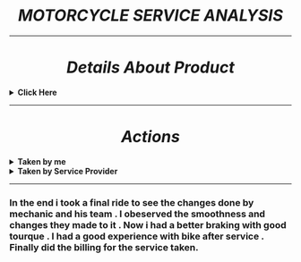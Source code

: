 ***<h1 align="center">MOTORCYCLE SERVICE ANALYSIS </h1>***

-------

***<h1 align="center"> Details About Product </h1>***

<details close="close"> 
  <summary><b>Click Here </b></summary>
  
  | Model| [Royal Enfield Himalayan](https://www.royalenfield.com/in/en/motorcycles/himalayan/)|
  |------|------|
  | Engine Capacity|411 cc|
  |Milage|30 kmpl|
  | Transmission |5 Speed Manual
  |Kerb Weight	|199 kg|
|About Himalayan| Royal Enfield Himalayan is a adventure bikes available at a starting price of Rs. 1,91,847 in India. It is available in 6 variants and 9 colours with top variant price starting from Rs. 2,08,520. The Himalayan is powered by 411cc BS6 engine which develops a power of 24.3 bhp and a torque of 32 Nm. With both front and rear disc brakes, Royal Enfield Himalayan comes up with anti-locking braking system. This Himalayan bike weighs 199 kg and has a fuel tank capacity of 15 liters.|
</details>

--------

***<h1 align="center">Actions  </h1>***
<details close="close"> 
  <summary><b>Taken by me </b></summary> 
  
|Step | Action|
|------|------|
|Step 1 |Took my bike  to the Service Station.|
|Step 2 | Spoke to the Service Provider regarding Bike maintenance.|
|Step 3 | Told issues with the bike to Mechanic.|
|Step 4 | Gave bike to mechanic and moved to the waiting lounge..|
</details>


<details close="close"> 
  <summary><b>Taken by Service Provider</b></summary> 
  
|Step | Action|
|------|------|
|Step 1 |Mechanic took the bike to see the changes to be made by taking a short ride.|
|Step 2 | Mechanic told me the issue with the bike he observed.|
|Step 3 | Mechanic took the bike to the service area.|
|Step 4 | Mechanic and his co-workers started working on the bike .|

***<h1 > Things I Assured to be done</h1>***

|What?| Why?|
|------|------|
|[Oil and filter change](https://www.amazon.in/Royal-Enfield-Himalayan-411cc-Filter/dp/B082QY5D4D)|Your engine oil needs to be changed regularly to ensure engine longevity.|
|[Air filter](https://www.amazon.in/BMC-Air-Filter-Enfield-Himalayan/dp/B077ZHTTQH)|Bikes are fitted with either a paper or foam type air filter element. Which gets dusty with time and need to be replaced. |
|[Spark Plugs](https://www.amazon.in/NIKAVI-Power-Compatible-Enfield-Bullet/dp/B08L8ZZLXX/ref=sr_1_2?dchild=1&keywords=spark+plug+royal+engieldhimalayan&qid=1620618819&s=automotive&sr=1-2)|Over time, spark plugs will show signs of wear and the gap between their electrodes will go out of adjustment. So it is important to Clean the Spark Plugs with each Service.|
|Drive chain adjustment|There should be a certain amount of slack in the drive chain to get full tourque , So it is always important to see chain adjustment.|
|Oiling cables, levers and pivots|Because cables, stand and lever pivots are exposed to the elements, they must be lubed regularly to ensure smooth operation.|
|Clutch adjustment|Correct adjustment of the clutch is important to ensure smooth gear changes and prevent clutch slip or drag so always insure the changes to made with clutching system.  |
|Engine idle speed (tick over speed)|Check that the engine idles at the correct speed when it is fully warmed up. There is usually an idle speed a be done with clutchadjuster knob at the side of the carburettors.|
|[Brake pads](https://www.amazon.in/NIKAVI-Compatible-Continental-Thunderbird-Interceptor/dp/B07VYRT2SB/ref=sr_1_2?dchild=1&keywords=brake+pads+for+himalayan&qid=1620618877&replacementKeywords=brake+pads+for&s=automotive&sr=1-2&vehicle=Royal+Enfield%3AHIMALAYAN)|Your brake pad friction material will eventually wear down to a low level, at which point the pads must be renewed. |
|Washing and Polishing|It Gives a bike fresh and new look.|
</details>

------


### In the end i took a  final ride to see the changes done by mechanic and his team . I obeserved the smoothness and changes they made to it . Now i had a better braking with good tourque . I had a good experience with bike after service .  Finally did the billing for the service taken.



